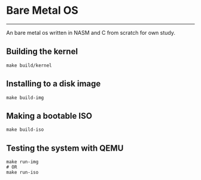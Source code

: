 # Bare Metal OS

---

An bare metal os written in NASM and C from scratch for own study.


## Building the kernel

```
make build/kernel
```

## Installing to a disk image

```
make build-img
```

## Making a bootable ISO
```
make build-iso
```

## Testing the system with QEMU

```
make run-img
# OR
make run-iso
```